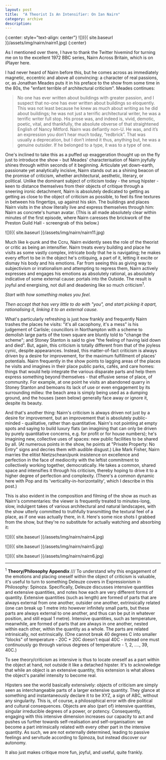 ```yaml
---
layout: post
title:  "A Theorist Is An Intensifier: On Ian Nairn"
category: archive
description:
---
```

{:center: style="text-align: center"}
![]({{ site.baseurl }}/assets/img/nairn/nairn1.jpg)
{:center}

As I mentioned over there, I have to thank the Twitter hivemind for turning me on to the excellent 1972 BBC series, Nairn Across Britain, which is on iPlayer here.

I had never heard of Nairn before this, but he comes across as immediately magnetic, eccentric and above all convincing: a character of real passions, or, as Jonathan Meades puts it in his preface to the show from some time in the 80s, the "enfant terrible of architectural criticism". Meades continues:

<!--description-->

> No one has ever written about buildings with greater passion, and I suspect that no-one has ever written about buildings so eloquently. This was not least because he knew as much about writing as he did about buildings; he was not just a terrific architectural writer, he was a terrific writer full stop. His prose was, and indeed is, vivid, demotic, poetic, vital, and thankfully, the absolute obverse of that straightened English of Nancy Mitford. Nairn was defiantly non-U. He was, and it’s an expression you don’t hear much today, “redbrick”. That was usually a deprecation, but I don’t intend it thus, anything but, he was a genuine outsider. If he belonged to a type, it was to a type of one.

One's inclined to take this as a puffed up exaggeration thought up on the fly just to introduce the show - but Meades' characterisation of Nairn joyfully shines through within seconds of it beginning. Articulate yet down-earth, passionate yet analytically incisive, Nairn stands out as a shining beacon of the promise of criticism, whether architectural, aesthetic, literary, or political. Unlike the dominant subject of criticism today - the smug hipster - keen to distance themselves from their objects of critique through a sneering ironic detachment, Nairn is absolutely dedicated to getting as getting as close to the object of criticism as possible, to feel its fine textures in between his fingertips, up against his skin. The buildings and places Nairn visits in the show literally live and express themselves through him: Nairn as concrete's human avatar. (This is all made absolutely clear within minutes of the first episode, where Nairn caresses the brickwork of the Preston Guild Hall - screengrab of this below.)

![]({{ site.baseurl }}/assets/img/nairn/nairn11.jpg)

Much like k-punk and the Ccru, Nairn evidently sees the role of the theorist or critic as being an intensifier. Nairn treats every building and place he visits as some vastly complex, intricate body that he is navigating; he makes every effort to be in the object he's critiquing, a part of it, letting it excite or dismay his body and his emotions. Far from seeing this as giving way to subjectivism or irrationalism and attempting to repress them, Nairn actively expresses and engages his emotions as absolutely rational, as absolutely indicative of some external cause: portals into the Outside. The result is joyful and energising, not dull and deadening like so much criticism<sup>1</sup>.

*Start with how something makes you feel.*

*Then accept that has very little to do with "you", and start picking it apart, rationalising it, linking it to an external cause.*

What's particularly refreshing is just how frankly and frequently Nairn trashes the places he visits: "it's all cacophony, it's a mess" is his judgement of Carlisle; councillors in Northampton with a scheme to  demolish large parts of the town square are bluntly told to "change the scheme"; and Stoney Stanton is said to give "the feeling of having laid down and died". But, again, this criticism is totally different from that of the joyless cynic, despite appearances. Instead, this matter-of-fact criticism is always driven by a desire for improvement, for the maximum fulfillment of places' potentials. Nairn frequently in the show points to lagging areas of the places he visits and imagines in their place public parks, cafés, and care homes: things that would help integrate the various disparate parts and help them express something beyond themselves - that effusive sense of place, of community. For example, at one point he visits an abandoned quarry in Stoney Stanton and bemoans its lack of use or even engagement by its surrounding milieu: the beach area is simply being used as a dumping ground, and the houses (seen below) generally face away or ignore it, despite its beauty.



And that's another thing: Nairn's criticism is always driven not just by a desire for improvement, but  an improvement that is absolutely public-minded - qualitative, rather than quantitative. Nairn's not pointing at empty spots and saying to build luxury flats (an imagining that can only be driven by purely quantitative concerns, e.g. for profit or for house numbers); he's imagining new, collective uses of spaces: new public facilities to be shared by all. (At numerous points in the show, he points at "Private Property: No Entry" signs and decries them with audible disgust.) Like Mark Fisher, Nairn marries the elitist Nietzschean/punk insistence on excellence and perfection in the face of mediocrity with the leftist commitment to collectively working together, democratically. He takes a common, shared space and intensifies it through his criticism, thereby hoping to drive it to a higher degree of perfection and complexity. (There's a common dynamic here with Pop and its 'verticality-in-horizontality', which I describe in this post.)

This is also evident in the composition and filming of the show as much as Nairn's commentaries: the viewer is frequently treated to minutes-long, slow, indulgent takes of various architectural and natural landscapes, with the show utterly committed to truthfully transmitting the textural feel of a place, as if one was actually there, in it. Here's some nice shots I grabbed from the show, but they're no substitute for actually watching and absorbing it:

![]({{ site.baseurl }}/assets/img/nairn/nairn4.jpg)

![]({{ site.baseurl }}/assets/img/nairn/nairn5.jpg)

![]({{ site.baseurl }}/assets/img/nairn/nairn6.jpg)


-------

<sup>1</sup>  **Theory/Philosophy Appendix** /// To understand why this engagement of the emotions and placing oneself within the object of criticism is valuable, it's useful to turn to something Deleuze covers in Expressionism in Philosophy: Spinoza. Specifically, Deleuze discusses intensive quantities and extensive quantities, and notes how each are very different forms of quantity. Extensive quantities (such as length) are formed of parts that are always external from one another, outsider one another, extrinsically related (one can break up 1 metre into however infinitely small parts, but these parts are always external to one another, and thus can be put in whatever position, and still equal 1 metre). Intensive quantities, such as temperature, meanwhile, are formed of parts that are always in one another, nested within each other, within the quantity as a whole. The parts are related intrinsically, not extrinsically. (One cannot break 40 degrees C into smaller "blocks" of temperature - 20C + 20C doesn't equal 40C - instead one must continuously go through various degrees of temperature - 1, 2, ...., 39, 40C.)

To see theory/criticism as intensive is thus to locate oneself as a part within the object at hand, not outside it like a detached hipster. It's to acknowledge that while an object is an extensive quantity, this extension is what allows the object's parallel intensity to become real.

Hipsters see the world basically extensively: objects of criticism are simply seen as interchangeable parts of a larger extensive quantity. They glance at something and instantaneously declare it to be XYZ, a sign of ABC, without any singularity. This is, of course, a philosophical error with dire political and cultural consequences. Objects are also (part of) intensive quantities, singular irreducible degrees of a power, or potency. Consequently, engaging with this intensive dimension increases our capacity to act and pushes us further towards self-realisation and self-organisation: we become a part intrinsically related with every other part in the intensive quantity. As such, we are not externally determined, leading to passive feelings and servitude according to Spinoza, but instead discover our autonomy.

It also just makes critique more fun, joyful, and useful, quite frankly.
